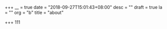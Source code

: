 +++
__ = true
date = "2018-09-27T15:01:43+08:00"
desc = ""
draft = true
la = ""
org = "b"
title = "about"

+++
111